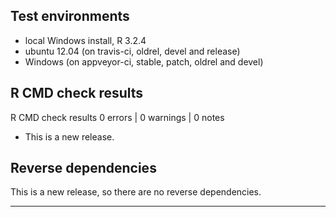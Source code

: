 ## Test environments
* local Windows install, R 3.2.4
* ubuntu 12.04 (on travis-ci, oldrel, devel and release)
* Windows (on appveyor-ci, stable, patch, oldrel and devel)

## R CMD check results

R CMD check results
0 errors | 0 warnings | 0 notes

* This is a new release.

## Reverse dependencies

This is a new release, so there are no reverse dependencies.

---
